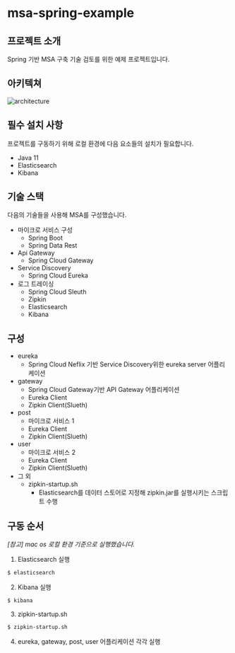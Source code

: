 # msa-spring-example
## 프로젝트 소개
Spring 기반 MSA 구축 기술 검토를 위한 예제 프로젝트입니다.
## 아키텍쳐
![architecture](https://user-images.githubusercontent.com/46879746/101125538-d38b6e00-363c-11eb-931f-36e831f4576d.jpeg)
## 필수 설치 사항
프로젝트를 구동하기 위해 로컬 환경에 다음 요소들의 설치가 필요합니다.
- Java 11
- Elasticsearch
- Kibana
## 기술 스택
다음의 기술들을 사용해 MSA를 구성했습니다.
- 마이크로 서비스 구성
	- Spring Boot
	- Spring Data Rest
- Api Gateway
	- Spring Cloud Gateway
- Service Discovery
	- Spring Cloud Eureka
- 로그 트레이싱
	- Spring Cloud Sleuth  
	- Zipkin
	- Elasticsearch
	- Kibana
## 구성
- eureka
	- Spring Cloud Neflix 기반 Service Discovery위한 eureka server 어플리케이션
- gateway
	 - Spring Cloud Gateway기반 API Gateway 어플리케이션
	 - Eureka Client
	 - Zipkin Client(Slueth)
 - post
	 - 마이크로 서비스 1
	 - Eureka Client
	 - Zipkin Client(Slueth)
 - user
	 - 마이크로 서비스 2
	 - Eureka Client
	 - Zipkin Client(Slueth)
- 그 외
	 - zipkin-startup.sh
	 	- Elasticsearch를 데이터 스토어로 지정해 zipkin.jar를 실행시키는 스크립트 수행
## 구동 순서
*[참고] mac os 로컬 환경 기준으로 실행했습니다.*

1. Elasticsearch 실행
```bash 
$ elasticsearch
```
2. Kibana 실행
```bash 
$ kibana
```
3. zipkin-startup.sh
```bash 
$ zipkin-startup.sh
```
4. eureka, gateway, post, user 어플리케이션 각각 실행
